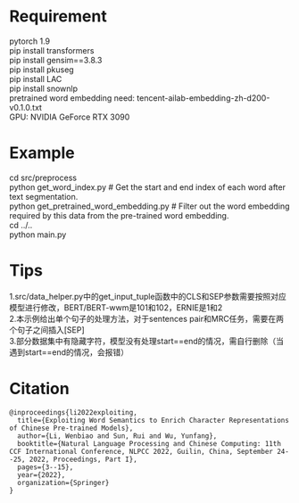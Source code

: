 # Requirement
pytorch 1.9<br>
pip install transformers<br>
pip install gensim==3.8.3<br>
pip install pkuseg<br>
pip install LAC<br>
pip install snownlp<br>
pretrained word embedding need: tencent-ailab-embedding-zh-d200-v0.1.0.txt<br>
GPU: NVIDIA GeForce RTX 3090

# Example
cd src/preprocess<br>
python get_word_index.py  # Get the start and end index of each word after text segmentation.<br>
python get_pretrained_word_embedding.py  # Filter out the word embedding required by this data from the pre-trained word embedding.<br>
cd ../..<br>
python main.py

# Tips
1.src/data_helper.py中的get_input_tuple函数中的CLS和SEP参数需要按照对应模型进行修改，BERT/BERT-wwm是101和102，ERNIE是1和2<br>
2.本示例给出单个句子的处理方法，对于sentences pair和MRC任务，需要在两个句子之间插入[SEP]<br>
3.部分数据集中有隐藏字符，模型没有处理start==end的情况，需自行删除（当遇到start==end的情况，会报错）<br>

# Citation
```
@inproceedings{li2022exploiting,
  title={Exploiting Word Semantics to Enrich Character Representations of Chinese Pre-trained Models},
  author={Li, Wenbiao and Sun, Rui and Wu, Yunfang},
  booktitle={Natural Language Processing and Chinese Computing: 11th CCF International Conference, NLPCC 2022, Guilin, China, September 24--25, 2022, Proceedings, Part I},
  pages={3--15},
  year={2022},
  organization={Springer}
}
```

